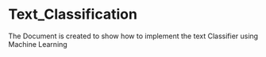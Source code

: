 # Text_Classification
The Document is created to show how to implement the text Classifier using Machine Learning
